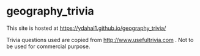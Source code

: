 # geography_trivia

This site is hosted at https://ydahal1.github.io/geography_trivia/

Trivia questions used are copied from http://www.usefultrivia.com . Not to be used for commercial purpose. 
